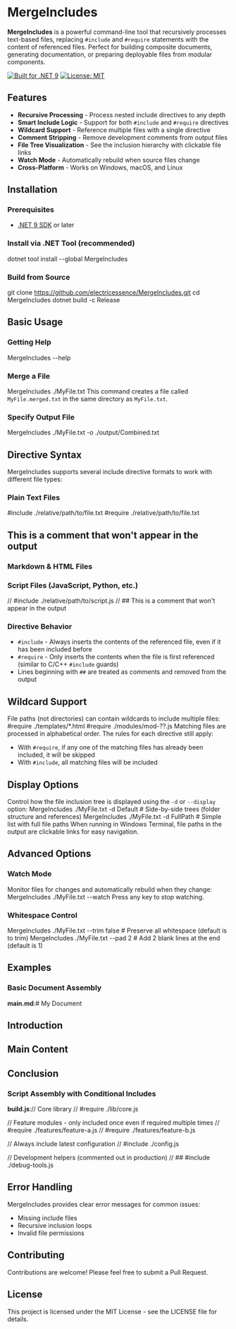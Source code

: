 # MergeIncludes

**MergeIncludes** is a powerful command-line tool that recursively processes text-based files, replacing `#include` and `#require` statements with the content of referenced files. Perfect for building composite documents, generating documentation, or preparing deployable files from modular components.

[![Built for .NET 9](https://img.shields.io/badge/.NET-9.0-512BD4)](https://dotnet.microsoft.com/)
[![License: MIT](https://img.shields.io/badge/License-MIT-yellow.svg)](https://opensource.org/licenses/MIT)

## Features

- **Recursive Processing** - Process nested include directives to any depth
- **Smart Include Logic** - Support for both `#include` and `#require` directives
- **Wildcard Support** - Reference multiple files with a single directive
- **Comment Stripping** - Remove development comments from output files 
- **File Tree Visualization** - See the inclusion hierarchy with clickable file links
- **Watch Mode** - Automatically rebuild when source files change
- **Cross-Platform** - Works on Windows, macOS, and Linux

## Installation

### Prerequisites

- [.NET 9 SDK](https://dotnet.microsoft.com/download) or later

### Install via .NET Tool (recommended)
dotnet tool install --global MergeIncludes
### Build from Source
git clone https://github.com/electricessence/MergeIncludes.git
cd MergeIncludes
dotnet build -c Release
## Basic Usage

### Getting Help
MergeIncludes --help
### Merge a File
MergeIncludes ./MyFile.txt
This command creates a file called `MyFile.merged.txt` in the same directory as `MyFile.txt`.

### Specify Output File
MergeIncludes ./MyFile.txt -o ./output/Combined.txt
## Directive Syntax

MergeIncludes supports several include directive formats to work with different file types:

### Plain Text Files
#include ./relative/path/to/file.txt
#require ./relative/path/to/file.txt
## This is a comment that won't appear in the output
### Markdown & HTML Files
<!-- #include ./relative/path/to/file.md -->
<!-- ## This is a comment that won't appear in the output -->
### Script Files (JavaScript, Python, etc.)
// #include ./relative/path/to/script.js
// ## This is a comment that won't appear in the output
### Directive Behavior

- `#include` - Always inserts the contents of the referenced file, even if it has been included before
- `#require` - Only inserts the contents when the file is first referenced (similar to C/C++ `#include` guards)
- Lines beginning with `##` are treated as comments and removed from the output

## Wildcard Support

File paths (not directories) can contain wildcards to include multiple files:
#require ./templates/*.html
#require ./modules/mod-??.js
Matching files are processed in alphabetical order. The rules for each directive still apply:

- With `#require`, if any one of the matching files has already been included, it will be skipped
- With `#include`, all matching files will be included

## Display Options

Control how the file inclusion tree is displayed using the `-d` or `--display` option:
MergeIncludes ./MyFile.txt -d Default     # Side-by-side trees (folder structure and references)
MergeIncludes ./MyFile.txt -d FullPath    # Simple list with full file paths
When running in Windows Terminal, file paths in the output are clickable links for easy navigation.

## Advanced Options

### Watch Mode

Monitor files for changes and automatically rebuild when they change:
MergeIncludes ./MyFile.txt --watch
Press any key to stop watching.

### Whitespace Control
MergeIncludes ./MyFile.txt --trim false   # Preserve all whitespace (default is to trim)
MergeIncludes ./MyFile.txt --pad 2        # Add 2 blank lines at the end (default is 1)
## Examples

### Basic Document Assembly

**main.md**:# My Document

## Introduction
<!-- #include ./intro.md -->

## Main Content
<!-- #include ./content/*.md -->

## Conclusion
<!-- #include ./conclusion.md -->
### Script Assembly with Conditional Includes

**build.js**:// Core library
// #require ./lib/core.js

// Feature modules - only included once even if required multiple times
// #require ./features/feature-a.js
// #require ./features/feature-b.js

// Always include latest configuration
// #include ./config.js

// Development helpers (commented out in production)
// ## #include ./debug-tools.js
## Error Handling

MergeIncludes provides clear error messages for common issues:

- Missing include files
- Recursive inclusion loops
- Invalid file permissions

## Contributing

Contributions are welcome! Please feel free to submit a Pull Request.

## License

This project is licensed under the MIT License - see the LICENSE file for details.